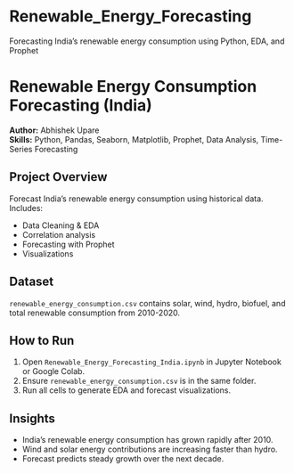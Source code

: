 # Renewable_Energy_Forecasting
Forecasting India’s renewable energy consumption using Python, EDA, and Prophet
# Renewable Energy Consumption Forecasting (India)

**Author:** Abhishek Upare  
**Skills:** Python, Pandas, Seaborn, Matplotlib, Prophet, Data Analysis, Time-Series Forecasting  

## Project Overview
Forecast India’s renewable energy consumption using historical data. Includes:
- Data Cleaning & EDA
- Correlation analysis
- Forecasting with Prophet
- Visualizations

## Dataset
`renewable_energy_consumption.csv` contains solar, wind, hydro, biofuel, and total renewable consumption from 2010-2020.

## How to Run
1. Open `Renewable_Energy_Forecasting_India.ipynb` in Jupyter Notebook or Google Colab.  
2. Ensure `renewable_energy_consumption.csv` is in the same folder.  
3. Run all cells to generate EDA and forecast visualizations.  

## Insights
- India’s renewable energy consumption has grown rapidly after 2010.  
- Wind and solar energy contributions are increasing faster than hydro.  
- Forecast predicts steady growth over the next decade.
